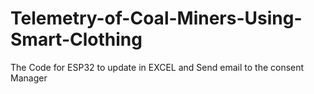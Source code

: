 # Telemetry-of-Coal-Miners-Using-Smart-Clothing
The Code for ESP32 to update in EXCEL and Send email to the consent Manager
